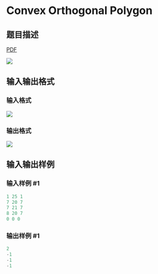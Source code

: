 # Convex Orthogonal Polygon

## 题目描述

[problemUrl]: https://uva.onlinejudge.org/index.php?option=com_onlinejudge&Itemid=8&category=27&page=show_problem&problem=2643

[PDF](https://uva.onlinejudge.org/external/115/p11596.pdf)

![](https://cdn.luogu.com.cn/upload/vjudge_pic/UVA11596/d5b529376d76e793189e8b8ee474d428ba2ec005.png)

## 输入输出格式

### 输入格式

![](https://cdn.luogu.com.cn/upload/vjudge_pic/UVA11596/4f32339e5dfcef947e2ca90a4c059a2f87b066c2.png)

### 输出格式

![](https://cdn.luogu.com.cn/upload/vjudge_pic/UVA11596/68b743996a05dfe03ee881bf920f00f1df50b6a5.png)

## 输入输出样例

### 输入样例 #1

```cpp
1 25 1
7 20 7
7 21 7
8 20 7
0 0 0
```


### 输出样例 #1

```cpp
2
-1
-1
-1
```



